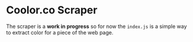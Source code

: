 # Coolor.co Scraper

The scraper is a **work in progress** so for now the ``index.js`` is a simple way to extract color for a piece of the web page.
